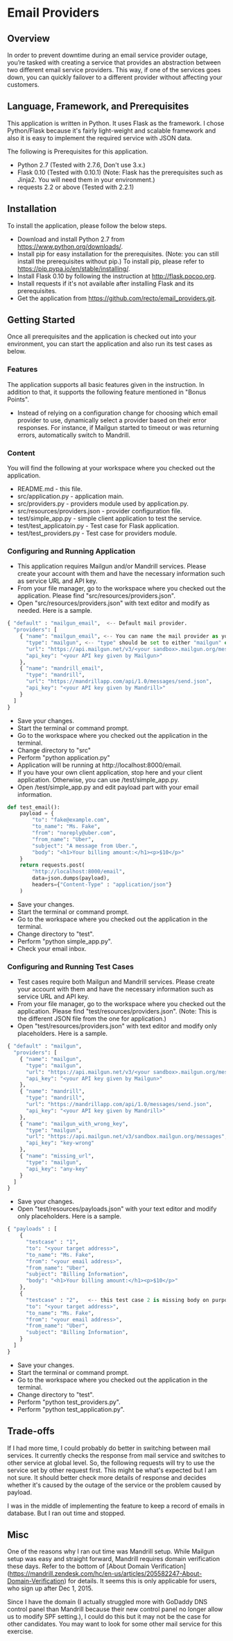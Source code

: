 # Email Providers
## Overview
In order to prevent downtime during an email service provider outage, you’re
tasked with creating a service that provides an abstraction between two
different email service providers. This way, if one of the services goes down,
you can quickly failover to a different provider without affecting your
customers.

## Language, Framework, and Prerequisites
This application is written in Python. It uses Flask as the framework. I chose
Python/Flask because it's fairly light-weight and scalable framework and also
it is easy to implement the required service with JSON data.

The following is Prerequisites for this application.
* Python 2.7 (Tested with 2.7.6, Don't use 3.x.)
* Flask 0.10 (Tested with 0.10.1) (Note: Flask has the prerequisites such
  as Jinja2. You will need them in your environment.)
* requests 2.2 or above (Tested with 2.2.1)

## Installation
To install the application, please follow the below steps.
* Download and install Python 2.7 from https://www.python.org/downloads/.
* Install pip for easy installation for the prerequisites. (Note: you can
  still install the prerequisites without pip.) To install pip, please refer to
  https://pip.pypa.io/en/stable/installing/.
* Install Flask 0.10 by following the instruction at http://flask.pocoo.org.
* Install requests if it's not available after installing Flask and its
  prerequisites.
* Get the application from https://github.com/recto/email_providers.git.

## Getting Started
Once all prerequisites and the application is checked out into your environment,
you can start the application and also run its test cases as below.

### Features
The application supports all basic features given in the instruction. In
addition to that, it supports the following feature mentioned in "Bonus Points".

* Instead of relying on a configuration change for choosing which email provider
to use, dynamically select a provider based on their error responses.
For instance, if Mailgun started to timeout or was returning errors,
automatically switch to Mandrill.

### Content
You will find the following at your workspace where you checked out
the application.
* README.md - this file.
* src/application.py - application main.
* src/providers.py - providers module used by application.py.
* src/resources/providers.json - provider configuration file.
* test/simple_app.py - simple client application to test the service.
* test/test_applicatoin.py - Test case for Flask application.
* test/test_providers.py - Test case for providers module.

### Configuring and Running Application
* This application requires Mailgun and/or Mandrill services. Please create
  your account with them and have the necessary information such as service
  URL and API key.
* From your file manager, go to the workspace where you checked out the
  application. Please find "src/resources/providers.json".
* Open "src/resources/providers.json" with text editor and modify as needed.
  Here is a sample.
```python
{ "default" : "mailgun_email",  <-- Default mail provider.
  "providers": [
    { "name": "mailgun_email", <-- You can name the mail provider as you like.
      "type": "mailgun", <-- "type" should be set to either "mailgun" or "mandrill".
      "url": "https://api.mailgun.net/v3/<your sandbox>.mailgun.org/messages",
      "api_key": "<your API key given by Mailgun>"
    },
    { "name": "mandrill_email",
      "type": "mandrill",
      "url": "https://mandrillapp.com/api/1.0/messages/send.json",
      "api_key": "<your API key given by Mandrill>"
    }
  ]
}
```
* Save your changes.
* Start the terminal or command prompt.
* Go to the workspace where you checked out the application in the terminal.
* Change directory to "src"
* Perform "python application.py"
* Application will be running at http://localhost:8000/email.
* If you have your own client application, stop here and your client
  application. Otherwise, you can use <your workspace>/test/simple_app.py.
* Open <your workspace>/test/simple_app.py and edit payload part with your
  email information.
```python
def test_email():
    payload = {
        "to": "fake@example.com",
        "to_name": "Ms. Fake",
        "from": "noreply@uber.com",
        "from_name": "Uber",
        "subject": "A message from Uber.",
        "body": "<h1>Your billing amount:</h1><p>$10</p>"
    }
    return requests.post(
        "http://localhost:8000/email",
        data=json.dumps(payload),
        headers={"Content-Type" : "application/json"}
    )
```
* Save your changes.
* Start the terminal or command prompt.
* Go to the workspace where you checked out the application in the terminal.
* Change directory to "test".
* Perform "python simple_app.py".
* Check your email inbox.

### Configuring and Running Test Cases
* Test cases require both Mailgun and Mandrill services. Please create
  your account with them and have the necessary information such as service
  URL and API key.
* From your file manager, go to the workspace where you checked out the
  application. Please find "test/resources/providers.json". (Note: This is
  the different JSON file from the one for application.)
* Open "test/resources/providers.json" with text editor and modify only
  placeholders. Here is a sample.
```python
{ "default" : "mailgun",
  "providers": [
    { "name": "mailgun",
      "type": "mailgun",
      "url": "https://api.mailgun.net/v3/<your sandbox>.mailgun.org/messages",
      "api_key": "<your API key given by Mailgun>"
    },
    { "name": "mandrill",
      "type": "mandrill",
      "url": "https://mandrillapp.com/api/1.0/messages/send.json",
      "api_key": "<your API key given by Mandrill>"
    },
    { "name": "mailgun_with_wrong_key",
      "type": "mailgun",
      "url": "https://api.mailgun.net/v3/sandbox.mailgun.org/messages",
      "api_key": "key-wrong"
    },
    { "name": "missing_url",
      "type": "mailgun",
      "api_key": "any-key"
    }
  ]
}
```
* Save your changes.
* Open "test/resources/payloads.json" with your text editor and modify only
  placeholders. Here is a sample.
```python
{ "payloads" : [
    {
      "testcase" : "1",
      "to": "<your target address>",
      "to_name": "Ms. Fake",
      "from": "<your email address>",
      "from_name": "Uber",
      "subject": "Billing Information",
      "body": "<h1>Your billing amount:</h1><p>$10</p>"
    },
    {
      "testcase" : "2",   <-- this test case 2 is missing body on purpose.
      "to": "<your target address>",
      "to_name": "Ms. Fake",
      "from": "<your email address>",
      "from_name": "Uber",
      "subject": "Billing Information",
    }
  ]
}
```
* Save your changes.
* Start the terminal or command prompt.
* Go to the workspace where you checked out the application in the terminal.
* Change directory to "test".
* Perform "python test_providers.py".
* Perform "python test_application.py".

## Trade-offs
If I had more time, I could probably do better in switching between mail
services. It currently checks the response from mail service and switches to
other service at global level. So, the following requests will try to use
the service set by other request first. This might be what's expected but I am
not sure. It should better check more details of response and decides whether
it's caused by the outage of the service or the problem caused by payload.

I was in the middle of implementing the feature to keep a record of emails in
database. But I ran out time and stopped.

## Misc
One of the reasons why I ran out time was Mandrill setup. While Mailgun setup
was easy and straight forward, Mandrill requires domain verification these
days. Refer to the bottom of [About Domain Verification]
(https://mandrill.zendesk.com/hc/en-us/articles/205582247-About-Domain-Verification)
for details. It seems this is only applicable for users, who sign up after
Dec 1, 2015.

Since I have the domain (I actually struggled more with GoDaddy DNS control
panel than Mandrill because their new control panel no longer allow us to modify
SPF setting.), I could do this but it may not be the case for other candidates.
You may want to look for some other mail service for this exercise.
